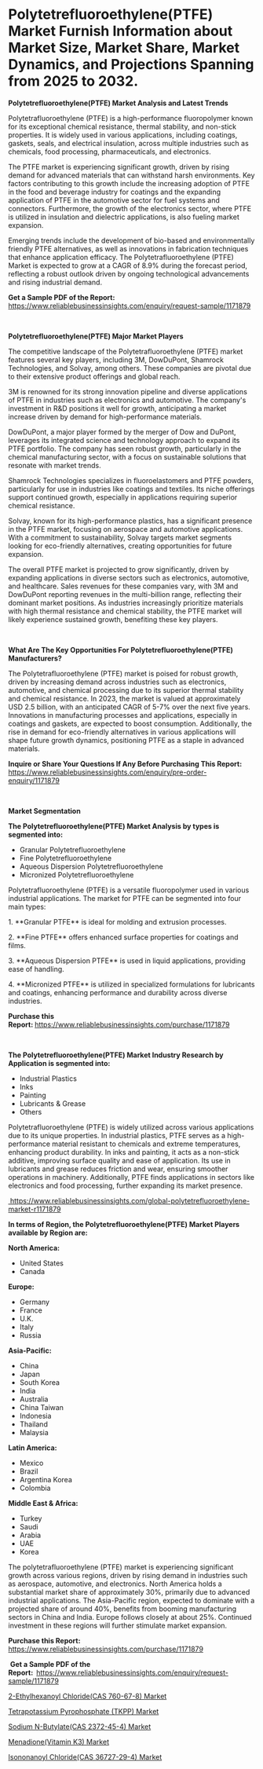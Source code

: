 <p><h1>Polytetrefluoroethylene(PTFE) Market Furnish Information about Market Size, Market Share, Market Dynamics, and Projections Spanning from 2025 to 2032.</h1></p><p><strong>Polytetrefluoroethylene(PTFE) Market Analysis and Latest Trends</strong></p>
<p><p>Polytetrafluoroethylene (PTFE) is a high-performance fluoropolymer known for its exceptional chemical resistance, thermal stability, and non-stick properties. It is widely used in various applications, including coatings, gaskets, seals, and electrical insulation, across multiple industries such as chemicals, food processing, pharmaceuticals, and electronics.</p><p>The PTFE market is experiencing significant growth, driven by rising demand for advanced materials that can withstand harsh environments. Key factors contributing to this growth include the increasing adoption of PTFE in the food and beverage industry for coatings and the expanding application of PTFE in the automotive sector for fuel systems and connectors. Furthermore, the growth of the electronics sector, where PTFE is utilized in insulation and dielectric applications, is also fueling market expansion.</p><p>Emerging trends include the development of bio-based and environmentally friendly PTFE alternatives, as well as innovations in fabrication techniques that enhance application efficacy. The Polytetrafluoroethylene (PTFE) Market is expected to grow at a CAGR of 8.9% during the forecast period, reflecting a robust outlook driven by ongoing technological advancements and rising industrial demand.</p></p>
<p><strong>Get a Sample PDF of the Report:&nbsp;</strong> <a href="https://www.reliablebusinessinsights.com/enquiry/request-sample/1171879?utm_campaign=100&utm_medium=2&utm_source=Github&utm_content=ia&utm_term=03042025&utm_id=polytetrefluoroethyleneptfe">https://www.reliablebusinessinsights.com/enquiry/request-sample/1171879</a></p>
<p>&nbsp;</p>
<p><strong>Polytetrefluoroethylene(PTFE) Major Market Players</strong></p>
<p><p>The competitive landscape of the Polytetrafluoroethylene (PTFE) market features several key players, including 3M, DowDuPont, Shamrock Technologies, and Solvay, among others. These companies are pivotal due to their extensive product offerings and global reach.</p><p>3M is renowned for its strong innovation pipeline and diverse applications of PTFE in industries such as electronics and automotive. The company's investment in R&D positions it well for growth, anticipating a market increase driven by demand for high-performance materials.</p><p>DowDuPont, a major player formed by the merger of Dow and DuPont, leverages its integrated science and technology approach to expand its PTFE portfolio. The company has seen robust growth, particularly in the chemical manufacturing sector, with a focus on sustainable solutions that resonate with market trends. </p><p>Shamrock Technologies specializes in fluoroelastomers and PTFE powders, particularly for use in industries like coatings and textiles. Its niche offerings support continued growth, especially in applications requiring superior chemical resistance.</p><p>Solvay, known for its high-performance plastics, has a significant presence in the PTFE market, focusing on aerospace and automotive applications. With a commitment to sustainability, Solvay targets market segments looking for eco-friendly alternatives, creating opportunities for future expansion.</p><p>The overall PTFE market is projected to grow significantly, driven by expanding applications in diverse sectors such as electronics, automotive, and healthcare. Sales revenues for these companies vary, with 3M and DowDuPont reporting revenues in the multi-billion range, reflecting their dominant market positions. As industries increasingly prioritize materials with high thermal resistance and chemical stability, the PTFE market will likely experience sustained growth, benefiting these key players.</p></p>
<p>&nbsp;</p>
<p><strong>What Are The Key Opportunities For Polytetrefluoroethylene(PTFE) Manufacturers?</strong></p>
<p><p>The Polytetrafluoroethylene (PTFE) market is poised for robust growth, driven by increasing demand across industries such as electronics, automotive, and chemical processing due to its superior thermal stability and chemical resistance. In 2023, the market is valued at approximately USD 2.5 billion, with an anticipated CAGR of 5-7% over the next five years. Innovations in manufacturing processes and applications, especially in coatings and gaskets, are expected to boost consumption. Additionally, the rise in demand for eco-friendly alternatives in various applications will shape future growth dynamics, positioning PTFE as a staple in advanced materials.</p></p>
<p><strong>Inquire or Share Your Questions If Any Before Purchasing This Report:</strong> <a href="https://www.reliablebusinessinsights.com/enquiry/pre-order-enquiry/1171879?utm_campaign=100&utm_medium=2&utm_source=Github&utm_content=ia&utm_term=03042025&utm_id=polytetrefluoroethyleneptfe">https://www.reliablebusinessinsights.com/enquiry/pre-order-enquiry/1171879</a></p>
<p>&nbsp;</p>
<p><strong>Market Segmentation</strong></p>
<p><strong>The Polytetrefluoroethylene(PTFE) Market Analysis by types is segmented into:</strong></p>
<p><ul><li>Granular Polytetrefluoroethylene</li><li>Fine Polytetrefluoroethylene</li><li>Aqueous Dispersion Polytetrefluoroethylene</li><li>Micronized Polytetrefluoroethylene</li></ul></p>
<p><p>Polytetrafluoroethylene (PTFE) is a versatile fluoropolymer used in various industrial applications. The market for PTFE can be segmented into four main types: </p><p>1. **Granular PTFE** is ideal for molding and extrusion processes. </p><p>2. **Fine PTFE** offers enhanced surface properties for coatings and films. </p><p>3. **Aqueous Dispersion PTFE** is used in liquid applications, providing ease of handling. </p><p>4. **Micronized PTFE** is utilized in specialized formulations for lubricants and coatings, enhancing performance and durability across diverse industries.</p></p>
<p><strong>Purchase this Report:&nbsp;</strong><a href="https://www.reliablebusinessinsights.com/purchase/1171879?utm_campaign=100&utm_medium=2&utm_source=Github&utm_content=ia&utm_term=03042025&utm_id=polytetrefluoroethyleneptfe">https://www.reliablebusinessinsights.com/purchase/1171879</a></p>
<p>&nbsp;</p>
<p><strong>The Polytetrefluoroethylene(PTFE) Market Industry Research by Application is segmented into:</strong></p>
<p><ul><li>Industrial Plastics</li><li>Inks</li><li>Painting</li><li>Lubricants & Grease</li><li>Others</li></ul></p>
<p><p>Polytetrafluoroethylene (PTFE) is widely utilized across various applications due to its unique properties. In industrial plastics, PTFE serves as a high-performance material resistant to chemicals and extreme temperatures, enhancing product durability. In inks and painting, it acts as a non-stick additive, improving surface quality and ease of application. Its use in lubricants and grease reduces friction and wear, ensuring smoother operations in machinery. Additionally, PTFE finds applications in sectors like electronics and food processing, further expanding its market presence.</p></p>
<p><a href="https://www.reliablebusinessinsights.com/global-polytetrefluoroethylene-market-r1171879?utm_campaign=100&utm_medium=2&utm_source=Github&utm_content=ia&utm_term=03042025&utm_id=polytetrefluoroethyleneptfe">&nbsp;https://www.reliablebusinessinsights.com/global-polytetrefluoroethylene-market-r1171879</a></p>
<p><strong>In terms of Region, the Polytetrefluoroethylene(PTFE) Market Players available by Region are:</strong></p>
<p>
    <p> <strong> North America: </strong>
        <ul>
            <li>United States</li>
            <li>Canada</li>
        </ul>
        </p> 
    <p> <strong> Europe: </strong>
        <ul>
            <li>Germany</li>
            <li>France</li>
            <li>U.K.</li>
            <li>Italy</li>
            <li>Russia</li>
        </ul>
        </p> 
    <p> <strong> Asia-Pacific: </strong>
        <ul>
            <li>China</li>
            <li>Japan</li>
            <li>South Korea</li>
            <li>India</li>
            <li>Australia</li>
            <li>China Taiwan</li>
            <li>Indonesia</li>
            <li>Thailand</li>
            <li>Malaysia</li>
        </ul>
        </p> 
    <p> <strong> Latin America: </strong>
        <ul>
            <li>Mexico</li>
            <li>Brazil</li>
            <li>Argentina Korea</li>
            <li>Colombia</li>
        </ul>
        </p> 
    <p> <strong> Middle East & Africa: </strong>
        <ul>
            <li>Turkey</li>
            <li>Saudi</li>
            <li>Arabia</li>
            <li>UAE</li>
            <li>Korea</li>
        </ul>
    </p>
    </p>
<p><p>The polytetrafluoroethylene (PTFE) market is experiencing significant growth across various regions, driven by rising demand in industries such as aerospace, automotive, and electronics. North America holds a substantial market share of approximately 30%, primarily due to advanced industrial applications. The Asia-Pacific region, expected to dominate with a projected share of around 40%, benefits from booming manufacturing sectors in China and India. Europe follows closely at about 25%. Continued investment in these regions will further stimulate market expansion.</p></p>
<p><strong>Purchase this Report: </strong><a href="https://www.reliablebusinessinsights.com/purchase/1171879?utm_campaign=100&utm_medium=2&utm_source=Github&utm_content=ia&utm_term=03042025&utm_id=polytetrefluoroethyleneptfe">https://www.reliablebusinessinsights.com/purchase/1171879</a></p>
<p>&nbsp;<strong>Get a Sample PDF of the Report:&nbsp;&nbsp;</strong><a href="https://www.reliablebusinessinsights.com/enquiry/request-sample/1171879?utm_campaign=100&utm_medium=2&utm_source=Github&utm_content=ia&utm_term=03042025&utm_id=polytetrefluoroethyleneptfe">https://www.reliablebusinessinsights.com/enquiry/request-sample/1171879</a></p>
<p><strong></strong></p>
<p><p><a href="https://github.com/frodanlert/Market-Research-Report-List-1/blob/main/2-ethylhexanoyl-chloridecas-760-67-8-market.md?utm_campaign=100&utm_medium=2&utm_source=Github&utm_content=ia&utm_term=03042025&utm_id=polytetrefluoroethyleneptfe">2-Ethylhexanoyl Chloride(CAS 760-67-8) Market</a></p><p><a href="https://github.com/iperitvik8/Market-Research-Report-List-1/blob/main/tetrapotassium-pyrophosphate-tkpp-market.md?utm_campaign=100&utm_medium=2&utm_source=Github&utm_content=ia&utm_term=03042025&utm_id=polytetrefluoroethyleneptfe">Tetrapotassium Pyrophosphate (TKPP) Market</a></p><p><a href="https://github.com/ilanarohalgh/Market-Research-Report-List-1/blob/main/sodium-n-butylatecas-2372-45-4-market.md?utm_campaign=100&utm_medium=2&utm_source=Github&utm_content=ia&utm_term=03042025&utm_id=polytetrefluoroethyleneptfe">Sodium N-Butylate(CAS 2372-45-4) Market</a></p><p><a href="https://github.com/kadutjoelly83/Market-Research-Report-List-1/blob/main/menadionevitamin-k3-market.md?utm_campaign=100&utm_medium=2&utm_source=Github&utm_content=ia&utm_term=03042025&utm_id=polytetrefluoroethyleneptfe">Menadione(Vitamin K3) Market</a></p><p><a href="https://github.com/zdybelzinn/Market-Research-Report-List-1/blob/main/isononanoyl-chloridecas-36727-29-4-market.md?utm_campaign=100&utm_medium=2&utm_source=Github&utm_content=ia&utm_term=03042025&utm_id=polytetrefluoroethyleneptfe">Isononanoyl Chloride(CAS 36727-29-4) Market</a></p></p>
